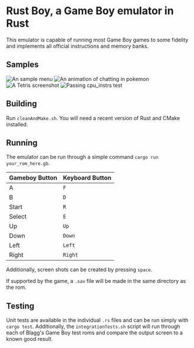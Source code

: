 # Rust Boy, a Game Boy emulator in Rust

This emulator is capable of running most Game Boy games to some fidelity and 
implements all official instructions and memory banks.

## Samples

![An sample menu](https://raw.githubusercontent.com/ToddBodnar/rustboy/master/screenshots/sample/gary_name.bmp)
![An animation of chatting in pokemon](https://raw.githubusercontent.com/ToddBodnar/rustboy/master/screenshots/sample/gary_talk.gif)
![A Tetris screenshot](https://raw.githubusercontent.com/ToddBodnar/rustboy/master/screenshots/sample/tetris.bmp)
![Passing cpu_instrs test](https://raw.githubusercontent.com/ToddBodnar/rustboy/master/screenshots/sample/cpu_pass.bmp)

## Building

Run `cleanAndMake.sh`. You will need a recent version of Rust and CMake 
installed.

## Running

The emulator can be run through a simple command `cargo run your_rom_here.gb`.

| Gameboy Button | Keyboard Button   |
|----------------|-------------------|
| A              | `F`               |
| B              | `D`               |
| Start          | `R`               |
| Select         | `E`               |
| Up             | `Up`              |
| Down           | `Down`            |
| Left           | `Left`            |
| Right          | `Right`           |

Additionally, screen shots can be created by pressing `space`.

If supported by the game, a `.sav` file will be made in the same directory as
the rom.

## Testing

Unit tests are available in the individual `.rs` files and can be run simply 
with `cargo test`. Additionally, the `integrationTests.sh` script will run 
through each of Blagg's Game Boy test roms and compare the output screen to
a known good result. 